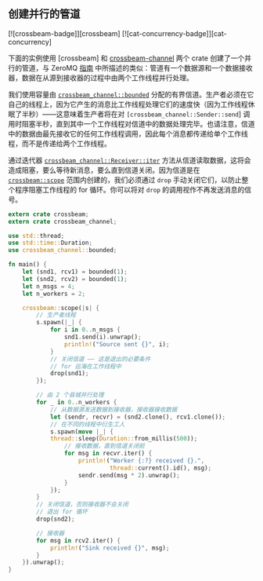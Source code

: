 ## 创建并行的管道

<!--
> [concurrency/thread/crossbeam-complex.md](https://github.com/rust-lang-nursery/rust-cookbook/blob/master/src/concurrency/thread/crossbeam-complex.md)
> <br />
> commit 4789410122527d556a3520204e5bab637326e13f - 2020.07.31
-->

[![crossbeam-badge]][crossbeam] [![cat-concurrency-badge]][cat-concurrency]

下面的实例使用 [crossbeam] 和 [crossbeam-channel] 两个 crate 创建了一个并行的管道，与 ZeroMQ [指南][guide] 中所描述的类似：管道有一个数据源和一个数据接收器，数据在从源到接收器的过程中由两个工作线程并行处理。

我们使用容量由 [`crossbeam_channel::bounded`] 分配的有界信道。生产者必须在它自己的线程上，因为它产生的消息比工作线程处理它们的速度快（因为工作线程休眠了半秒）——这意味着生产者将在对 `[crossbeam_channel::Sender::send`] 调用时阻塞半秒，直到其中一个工作线程对信道中的数据处理完毕。也请注意，信道中的数据由最先接收它的任何工作线程调用，因此每个消息都传递给单个工作线程，而不是传递给两个工作线程。

通过迭代器 [`crossbeam_channel::Receiver::iter`] 方法从信道读取数据，这将会造成阻塞，要么等待新消息，要么直到信道关闭。因为信道是在 [`crossbeam::scope`] 范围内创建的，我们必须通过 `drop` 手动关闭它们，以防止整个程序阻塞工作线程的 for 循环。你可以将对 `drop` 的调用视作不再发送消息的信号。

```rust
extern crate crossbeam;
extern crate crossbeam_channel;

use std::thread;
use std::time::Duration;
use crossbeam_channel::bounded;

fn main() {
    let (snd1, rcv1) = bounded(1);
    let (snd2, rcv2) = bounded(1);
    let n_msgs = 4;
    let n_workers = 2;

    crossbeam::scope(|s| {
        // 生产者线程
        s.spawn(|_| {
            for i in 0..n_msgs {
                snd1.send(i).unwrap();
                println!("Source sent {}", i);
            }
            // 关闭信道 —— 这是退出的必要条件
            // for 巡海在工作线程中
            drop(snd1);
        });

        // 由 2 个县城并行处理
        for _ in 0..n_workers {
            // 从数据源发送数据到接收器，接收器接收数据
            let (sendr, recvr) = (snd2.clone(), rcv1.clone());
            // 在不同的线程中衍生工人
            s.spawn(move |_| {
            thread::sleep(Duration::from_millis(500));
                // 接收数据，直到信道关闭前
                for msg in recvr.iter() {
                    println!("Worker {:?} received {}.",
                             thread::current().id(), msg);
                    sendr.send(msg * 2).unwrap();
                }
            });
        }
        // 关闭信道，否则接收器不会关闭
        // 退出 for 循坏
        drop(snd2);

        // 接收器
        for msg in rcv2.iter() {
            println!("Sink received {}", msg);
        }
    }).unwrap();
}
```

[`crossbeam::scope`]: https://docs.rs/crossbeam/*/crossbeam/fn.scope.html
[crossbeam-channel]: https://docs.rs/crossbeam-channel/*/crossbeam_channel/index.html
[`crossbeam_channel::bounded`]: https://docs.rs/crossbeam-channel/*/crossbeam_channel/fn.bounded.html
[`crossbeam_channel::Receiver::iter`]: https://docs.rs/crossbeam-channel/*/crossbeam_channel/struct.Receiver.html#method.iter
[`crossbeam_channel::Sender::send`]: https://docs.rs/crossbeam-channel/*/crossbeam_channel/struct.Sender.html#method.send
[guide]: http://zguide.zeromq.org/page:all#Divide-and-Conquer
